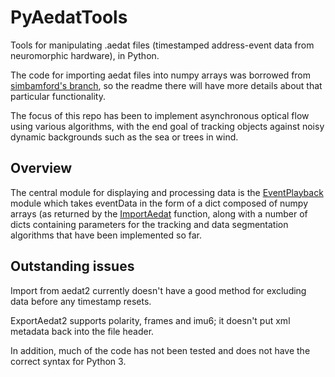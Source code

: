 # PyAedatTools
Tools for manipulating .aedat files (timestamped address-event data from neuromorphic hardware), in Python.

The code for importing aedat files into numpy arrays was borrowed from [simbamford's branch](https://github.com/simbamford/AedatTools), so the readme there will have more details about that particular functionality.

The focus of this repo has been to implement asynchronous optical flow using various algorithms, with the end goal of tracking objects against noisy dynamic backgrounds such as the sea or trees in wind.

## Overview

The central module for displaying and processing data is the [EventPlayback](https://github.com/believeinlain/PyAedatTools/blob/master/PyAedatTools/EventPlayback.py) module which takes eventData in the form of a dict composed of numpy arrays (as returned by the [ImportAedat](https://github.com/believeinlain/PyAedatTools/blob/master/PyAedatTools/ImportAedat.py) function, along with a number of dicts containing parameters for the tracking and data segmentation algorithms that have been implemented so far.

## Outstanding issues

Import from aedat2 currently doesn't have a good method for excluding data before any timestamp resets.

ExportAedat2 supports polarity, frames and imu6; it doesn't put xml metadata back into the file header.

In addition, much of the code has not been tested and does not have the correct syntax for Python 3.
